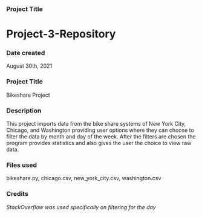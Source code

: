 ### Project Title
# Project-3-Repository

### Date created
August 30th, 2021

### Project Title
Bikeshare Project

### Description
This project imports data from the bike share systems of New York City, Chicago, and Washington providing user options where they can choose to filter the data by month and day of the week. After the filters are chosen the program provides statistics and also gives the user the choice to view raw data.

### Files used
bikeshare.py, chicago.csv, new_york_city.csv, washington.csv

### Credits
*StackOverflow was used specifically on filtering for the day*
